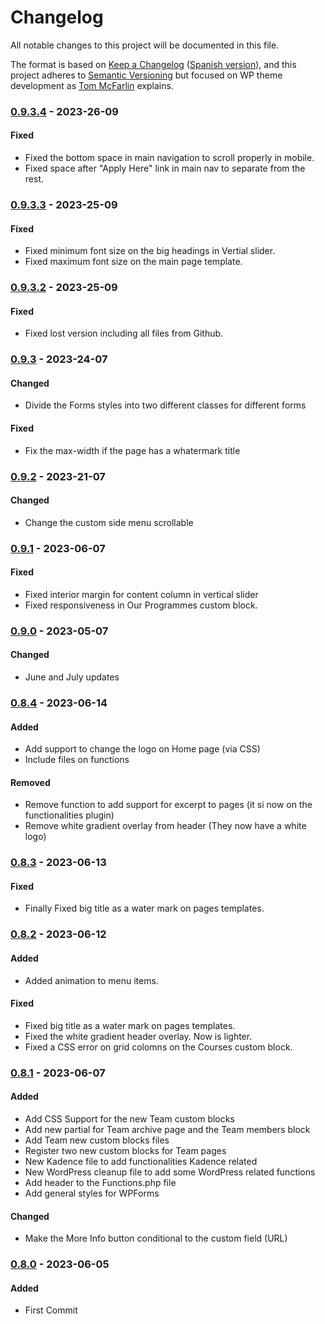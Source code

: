 # Changelog

All notable changes to this project will be documented in this file.

The format is based on [Keep a Changelog](https://keepachangelog.com/en/1.0.0/) ([Spanish version](https://keepachangelog.com/es-ES/1.0.0/)),
and this project adheres to [Semantic Versioning](https://semver.org/spec/v2.0.0.html) but focused on WP theme development as [Tom McFarlin](https://tommcfarlin.com/wordpress-theme-updates/) explains.

### [0.9.3.4](https://github.com/LuisColome/marbelladesignacademy/releases/tag/v0.9.3.4) - 2023-26-09

#### Fixed

-   Fixed the bottom space in main navigation to scroll properly in mobile.
-   Fixed space after "Apply Here" link in main nav to separate from the rest.

### [0.9.3.3](https://github.com/LuisColome/marbelladesignacademy/releases/tag/v0.9.3.3) - 2023-25-09

#### Fixed

-   Fixed minimum font size on the big headings in Vertial slider.
-   Fixed maximum font size on the main page template.

### [0.9.3.2](https://github.com/LuisColome/marbelladesignacademy/releases/tag/v0.9.3.2) - 2023-25-09

#### Fixed

-   Fixed lost version including all files from Github.

### [0.9.3](https://github.com/LuisColome/marbelladesignacademy/releases/tag/v0.9.3) - 2023-24-07

#### Changed

-   Divide the Forms styles into two different classes for different forms

#### Fixed

-   Fix the max-width if the page has a whatermark title

### [0.9.2](https://github.com/LuisColome/marbelladesignacademy/releases/tag/v0.9.2) - 2023-21-07

#### Changed

-   Change the custom side menu scrollable

### [0.9.1](https://github.com/LuisColome/marbelladesignacademy/releases/tag/v0.9.1) - 2023-06-07

#### Fixed

-   Fixed interior margin for content column in vertical slider
-   Fixed responsiveness in Our Programmes custom block.

### [0.9.0](https://github.com/LuisColome/marbelladesignacademy/releases/tag/v0.9.0) - 2023-05-07

#### Changed

-   June and July updates

### [0.8.4](https://github.com/LuisColome/marbelladesignacademy/releases/tag/v0.8.4) - 2023-06-14

#### Added

-   Add support to change the logo on Home page (via CSS)
-   Include files on functions

#### Removed

-   Remove function to add support for excerpt to pages (it si now on the functionalities plugin)
-   Remove white gradient overlay from header (They now have a white logo)

### [0.8.3](https://github.com/LuisColome/marbelladesignacademy/releases/tag/v0.8.3) - 2023-06-13

#### Fixed

-   Finally Fixed big title as a water mark on pages templates.

### [0.8.2](https://github.com/LuisColome/marbelladesignacademy/releases/tag/v0.8.2) - 2023-06-12

#### Added

-   Added animation to menu items.

#### Fixed

-   Fixed big title as a water mark on pages templates.
-   Fixed the white gradient header overlay. Now is lighter.
-   Fixed a CSS error on grid colomns on the Courses custom block.

### [0.8.1](https://github.com/LuisColome/marbelladesignacademy/releases/tag/v0.8.1) - 2023-06-07

#### Added

-   Add CSS Support for the new Team custom blocks
-   Add new partial for Team archive page and the Team members block
-   Add Team new custom blocks files
-   Register two new custom blocks for Team pages
-   New Kadence file to add functionalities Kadence related
-   New WordPress cleanup file to add some WordPress related functions
-   Add header to the Functions.php file
-   Add general styles for WPForms

#### Changed

-   Make the More Info button conditional to the custom field (URL)

### [0.8.0](https://github.com/LuisColome/marbelladesignacademy/releases/tag/v0.8.0) - 2023-06-05

#### Added

-   First Commit
